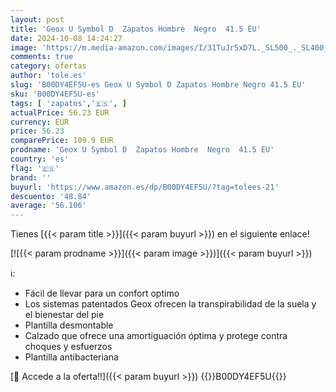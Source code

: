 ```yaml
---
layout: post
title: 'Geox U Symbol D  Zapatos Hombre  Negro  41.5 EU'
date: 2024-10-08 14:24:27
image: 'https://m.media-amazon.com/images/I/31TuJr5xD7L._SL500_._SL400_.jpg'
comments: true
category: ofertas
author: 'tole.es'
slug: 'B00DY4EF5U-es Geox U Symbol D Zapatos Hombre Negro 41.5 EU'
sku: 'B00DY4EF5U-es'
tags: [ 'zapatos','🇪🇸', ]
actualPrice: 56.23 EUR
currency: EUR
price: 56.23
comparePrice: 109.9 EUR
prodname: 'Geox U Symbol D  Zapatos Hombre  Negro  41.5 EU'
country: 'es'
flag: '🇪🇸'
brand: ''
buyurl: 'https://www.amazon.es/dp/B00DY4EF5U/?tag=tolees-21'
descuento: '48.84'
average: '56.106'
---
```


Tienes [{{< param title >}}]({{< param buyurl >}}) en el siguiente enlace!

[![{{< param prodname >}}]({{< param image >}})]({{< param buyurl >}})

ℹ️:

- Fácil de llevar para un confort optimo
- Los sistemas patentados Geox ofrecen la transpirabilidad de la suela y el bienestar del pie
- Plantilla desmontable
- Calzado que ofrece una amortiguación óptima y protege contra choques y esfuerzos
- Plantilla antibacteriana

[🛒 Accede a la oferta!!]({{< param buyurl >}})
{{<world>}}B00DY4EF5U{{</world>}}
